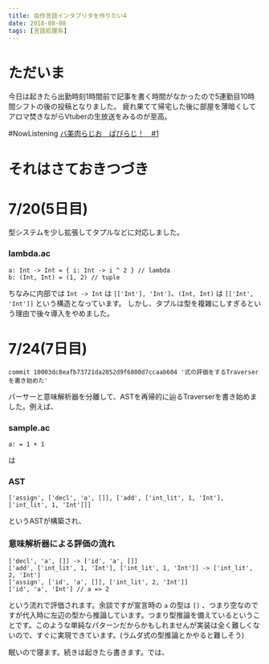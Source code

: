```yaml
---
title: 自作言語インタプリタを作りたい4
date: 2018-08-08
tags: [言語処理系]
---
```


# ただいま
今日は起きたら出勤時刻1時間前で記事を書く時間がなかったので5連勤目10時間シフトの後の投稿となりました。
疲れ果てて帰宅した後に部屋を薄暗くしてアロマ焚きながらVtuberの生放送をみるのが至高。


\#NowListening [バ美肉らじお　ばびらじ！　#1](https://youtu.be/TXDdewgf3Eo)


# それはさておきつづき

# 7/20(5日目)
型システムを少し拡張してタプルなどに対応しました。

### lambda.ac
```
a: Int -> Int = { i: Int -> i ^ 2 } // lambda
b: (Int, Int) = (1, 2) // tuple
```

ちなみに内部では `Int -> Int` は `[['Int'], 'Int']`、`(Int, Int)` は `[['Int', 'Int']]` という構造となっています。
しかし、タプルは型を複雑にしすぎるという理由で後々導入をやめました。

# 7/24(7日目)
```
commit 10003dc8eafb73721da2852d9f6800d7ccaab604 '式の評価をするTraverserを書き始めた'
```

パーサーと意味解析器を分離して、ASTを再帰的に辿るTraverserを書き始めました。例えば、

### sample.ac
```
a: = 1 + 1
```

は

### AST
```
['assign', ['decl', 'a', []], ['add', ['int_lit', 1, 'Int'], ['int_lit', 1, 'Int']]]
```

というASTが構築され、

### 意味解析器による評価の流れ
```
['decl', 'a', []] -> ['id', 'a', []]
['add', ['int_lit', 1, 'Int'], ['int_lit', 1, 'Int']] -> ['int_lit', 2, 'Int']
['assign', ['id', 'a', []], ['int_lit', 2, 'Int']]
['id', 'a', 'Int'] // a => 2
```

という流れで評価されます。余談ですが宣言時の `a` の型は `[]` 、つまり空なのですが代入時に左辺の型から推論しています。つまり型推論を備えているということです。このような単純なパターンだからかもしれませんが実装は全く難しくないので、すぐに実現できています。(ラムダ式の型推論とかやると難しそう)


眠いので寝ます。続きは起きたら書きます。では、
